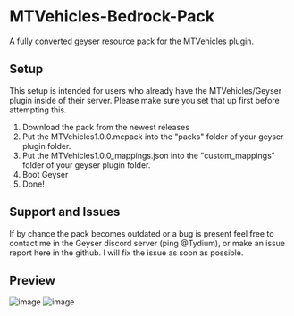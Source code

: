 # MTVehicles-Bedrock-Pack
A fully converted geyser resource pack for the MTVehicles plugin.

## Setup
This setup is intended for users who already have the MTVehicles/Geyser plugin inside of their server. Please make sure you set that up first before attempting this.

1. Download the pack from the newest releases
2. Put the MTVehicles1.0.0.mcpack into the "packs" folder of your geyser plugin folder.
3. Put the MTVehicles1.0.0_mappings.json into the "custom_mappings" folder of your geyser plugin folder.
4. Boot Geyser
5. Done!

## Support and Issues
If by chance the pack becomes outdated or a bug is present feel free to contact me in the Geyser discord server (ping @Tydium), or make an issue report here in the github. I will fix the issue as soon as possible.

## Preview

![image](https://user-images.githubusercontent.com/67938521/225157976-ad5de52c-f050-4d7e-9765-71ff8c8339cc.png)
![image](https://user-images.githubusercontent.com/67938521/225158191-83f3af48-f18d-42cb-b305-208c7a214b95.png)

